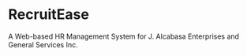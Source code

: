 # RecruitEase
A Web-based HR Management System for J. Alcabasa Enterprises and General Services Inc.
